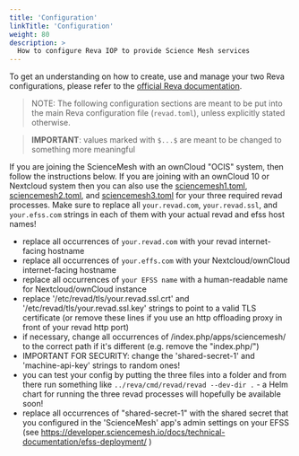 ```yaml
---
title: 'Configuration'
linkTitle: 'Configuration'
weight: 80
description: >
  How to configure Reva IOP to provide Science Mesh services
---
```


To get an understanding on how to create, use and manage your two Reva configurations,
please refer to the [official Reva documentation](https://reva.link/docs/getting-started/beginners-guide/).

> NOTE: The following configuration sections are meant to be put into the main Reva configuration file (`revad.toml`), unless explicitly stated otherwise.

> **IMPORTANT**: values marked with `$...$` are meant to be changed to something more meaningful

If you are joining the ScienceMesh with an ownCloud "OCIS" system, then follow the instructions below.
If you are joining with an ownCloud 10 or Nextcloud system then you can also use the [sciencemesh1.toml](https://github.com/cs3org/reva/blob/sciencemesh-testing/examples/sciencemesh/revad/sciencemesh1.toml), [sciencemesh2.toml](https://github.com/cs3org/reva/blob/sciencemesh-testing/examples/sciencemesh/revad/sciencemesh1.toml), and [sciencemesh3.toml](https://github.com/cs3org/reva/blob/sciencemesh-testing/examples/sciencemesh/revad/sciencemesh1.toml) for your three required revad processes. Make sure to replace all `your.revad.com`, `your.revad.ssl`, and `your.efss.com` strings in each of them with your actual revad and efss host names!
* replace all occurrences of `your.revad.com` with your revad internet-facing hostname
* replace all occurrences of `your.effs.com` with your Nextcloud/ownCloud internet-facing hostname
* replace all occurrences of `your EFSS name` with a human-readable name for Nextcloud/ownCloud instance
* replace '/etc/revad/tls/your.revad.ssl.crt' and '/etc/revad/tls/your.revad.ssl.key' strings to point to a valid TLS certificate (or remove these lines if you use an http offloading proxy in front of your revad http port)
* if necessary, change all occurrences of /index.php/apps/sciencemesh/ to the correct path if it's different (e.g. remove the "index.php/")
* IMPORTANT FOR SECURITY: change the 'shared-secret-1' and 'machine-api-key' strings to random ones!
* you can test your config by putting the three files into a folder and from there run something like `../reva/cmd/revad/revad --dev-dir .` - a Helm chart for running the three revad processes will hopefully be available soon!
* replace all occurrences of "shared-secret-1" with the shared secret that you configured in the 'ScienceMesh' app's admin settings on your EFSS (see https://developer.sciencemesh.io/docs/technical-documentation/efss-deployment/ )
